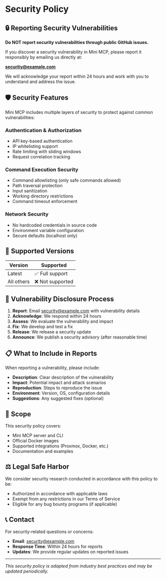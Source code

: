 # Security Policy

## 🔒 Reporting Security Vulnerabilities

**Do NOT report security vulnerabilities through public GitHub issues.**

If you discover a security vulnerability in Mini MCP, please report it responsibly by emailing us directly at:

**security@example.com**

We will acknowledge your report within 24 hours and work with you to understand and address the issue.

## 🛡️ Security Features

Mini MCP includes multiple layers of security to protect against common vulnerabilities:

### Authentication & Authorization
- API key-based authentication
- IP whitelisting support
- Rate limiting with sliding windows
- Request correlation tracking

### Command Execution Security
- Command allowlisting (only safe commands allowed)
- Path traversal protection
- Input sanitization
- Working directory restrictions
- Command timeout enforcement

### Network Security
- No hardcoded credentials in source code
- Environment variable configuration
- Secure defaults (localhost only)

## 🔧 Supported Versions

| Version | Supported          |
|---------|-------------------|
| Latest  | ✅ Full support   |
| All others | ❌ Not supported |

## 🚨 Vulnerability Disclosure Process

1. **Report**: Email security@example.com with vulnerability details
2. **Acknowledge**: We respond within 24 hours
3. **Assess**: We evaluate the vulnerability and impact
4. **Fix**: We develop and test a fix
5. **Release**: We release a security update
6. **Announce**: We publish a security advisory (after reasonable time)

## 📋 What to Include in Reports

When reporting a vulnerability, please include:

- **Description**: Clear description of the vulnerability
- **Impact**: Potential impact and attack scenarios
- **Reproduction**: Steps to reproduce the issue
- **Environment**: Version, OS, configuration details
- **Suggestions**: Any suggested fixes (optional)

## 🎯 Scope

This security policy covers:

- Mini MCP server and CLI
- Official Docker images
- Supported integrations (Proxmox, Docker, etc.)
- Documentation and examples

## ⚖️ Legal Safe Harbor

We consider security research conducted in accordance with this policy to be:

- Authorized in accordance with applicable laws
- Exempt from any restrictions in our Terms of Service
- Eligible for any bug bounty programs (if applicable)

## 📞 Contact

For security-related questions or concerns:

- **Email**: security@example.com
- **Response Time**: Within 24 hours for reports
- **Updates**: We provide regular updates on reported issues

---

*This security policy is adapted from industry best practices and may be updated periodically.*
